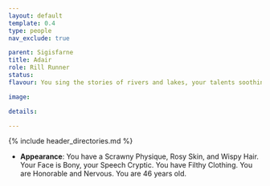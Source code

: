 ```yaml
---
layout: default
template: 0.4
type: people
nav_exclude: true

parent: Sigisfarne
title: Adair
role: Rill Runner
status:
flavour: You sing the stories of rivers and lakes, your talents soothing friends and the elements alike. You've seen more than most, but somehow it never seems to be enough.

image:

details:

---
```


{% include header_directories.md %}

- **Appearance**: You have a Scrawny Physique, Rosy Skin, and Wispy Hair. Your Face is Bony, your Speech Cryptic. You have Filthy Clothing. You are Honorable and Nervous. You are 46 years old.
